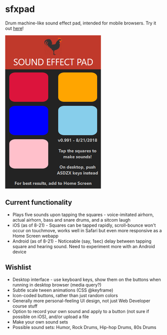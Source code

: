 # sfxpad
Drum machine-like sound effect pad, intended for mobile browsers. Try it out [here](https://coljonesdev.github.io/sfxpad/)! 

![Screenshot](sfxpad.png)

## Current functionality
* Plays five sounds upon tapping the squares - voice-imitated airhorn, actual airhorn, bass and snare drums, and a sitcom laugh
* iOS (as of 8-21) - Squares can be tapped rapidly, scroll-bounce won't occur on touchmove, works well in Safari but even more responsive as a Home Screen webapp
* Android (as of 8-21) - Noticeable (say, 1sec) delay between tapping square and hearing sound. Need to experiment more with an Android device

## Wishlist
* Desktop interface - use keyboard keys, show them on the buttons when running in desktop browser (media query?)
* Subtle scale tween animations (CSS @keyframe)
* Icon-coded buttons, rather than just random colors
* Generally more personal-feeling UI design, not just Web Developer course stuff
* Option to record your own sound and apply to a button (not sure if possible on iOS), and/or upload a file
* Make your own sound sets
* Possible sound sets: Humor, Rock Drums, Hip-hop Drums, 80s Drums
